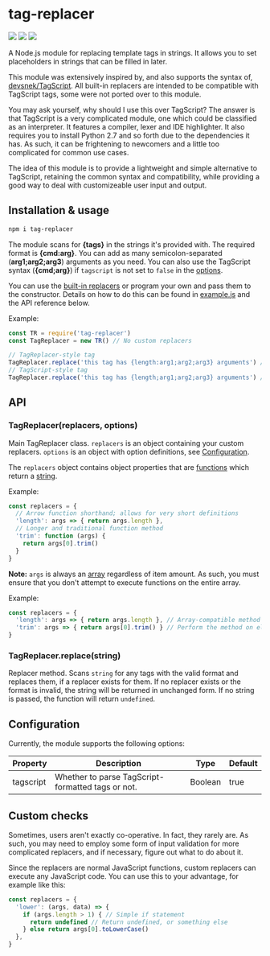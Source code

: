 # tag-replacer

<p>
  <img src="https://img.shields.io/circleci/project/github/linuswillner/tag-replacer.svg">
  <img src="https://img.shields.io/github/tag/linuswillner/tag-replacer.svg">
  <img src="https://img.shields.io/npm/l/tag-replacer.svg">
<p>

A Node.js module for replacing template tags in strings. It allows you to set placeholders in strings that can be filled in later.

This module was extensively inspired by, and also supports the syntax of, [devsnek/TagScript](https://github.com/devsnek/TagScript). All built-in replacers are intended to be compatible with TagScript tags, some were not ported over to this module.

You may ask yourself, why should I use this over TagScript? The answer is that TagScript is a very complicated module, one which could be classified as an interpreter. It features a compiler, lexer and IDE highlighter. It also requires you to install Python 2.7 and so forth due to the dependencies it has. As such, it can be frightening to newcomers and a little too complicated for common use cases.

The idea of this module is to provide a lightweight and simple alternative to TagScript, retaining the common syntax and compatibility, while providing a good way to deal with customizeable user input and output.

## Installation & usage

```bash
npm i tag-replacer
```

The module scans for **{tags}** in the strings it's provided with. The required format is **{cmd:arg}**. You can add as many semicolon-separated (**arg1;arg2;arg3**) arguments as you need. You can also use the TagScript syntax (**{cmd;arg}**) if `tagscript` is not set to `false` in the [options](#configuration).

You can use the [built-in replacers](builtin.js) or program your own and pass them to the constructor. Details on how to do this can be found in [example.js](example.js) and the API reference below.

Example:
```js
const TR = require('tag-replacer')
const TagReplacer = new TR() // No custom replacers

// TagReplacer-style tag
TagReplacer.replace('this tag has {length:arg1;arg2;arg3} arguments') // 3
// TagScript-style tag
TagReplacer.replace('this tag has {length;arg1;arg2;arg3} arguments') // 3
```

## API

### TagReplacer(replacers, options)

Main TagReplacer class. `replacers` is an object containing your custom replacers. `options` is an object with option definitions, see [Configuration](#configuration).

The `replacers` object contains object properties that are [functions](https://developer.mozilla.org/en-US/docs/Web/JavaScript/Reference/Global_Objects/Function) which return a [string](https://developer.mozilla.org/en-US/docs/Web/JavaScript/Reference/Global_Objects/String).

Example:
```js
const replacers = {
  // Arrow function shorthand; allows for very short definitions
  'length': args => { return args.length },
  // Longer and traditional function method
  'trim': function (args) {
    return args[0].trim()
  }
}
```

**Note:** `args` is always an [array](https://developer.mozilla.org/en-US/docs/Web/JavaScript/Reference/Global_Objects/Array) regardless of item amount. As such, you must ensure that you don't attempt to execute functions on the entire array.

Example:
```js
const replacers = {
  'length': args => { return args.length }, // Array-compatible method
  'trim': args => { return args[0].trim() } // Perform the method on element 0, or iterate over the array
}
```

### TagReplacer.replace(string)

Replacer method. Scans `string` for any tags with the valid format and replaces them, if a replacer exists for them. If no replacer exists or the format is invalid, the string will be returned in unchanged form. If no string is passed, the function will return `undefined`.

## Configuration

Currently, the module supports the following options:

| Property | Description | Type | Default |
| -------- | ----------- | ---- | ------- |
| tagscript | Whether to parse TagScript-formatted tags or not. | Boolean | true |

## Custom checks

Sometimes, users aren't exactly co-operative. In fact, they rarely are. As such, you may need to employ some form of input validation for more complicated replacers, and if necessary, figure out what to do about it.

Since the replacers are normal JavaScript functions, custom replacers can execute any JavaScript code. You can use this to your advantage, for example like this:
```js
const replacers = {
  'lower': (args, data) => {
    if (args.length > 1) { // Simple if statement
      return undefined // Return undefined, or something else
    } else return args[0].toLowerCase()
  },
}
```
